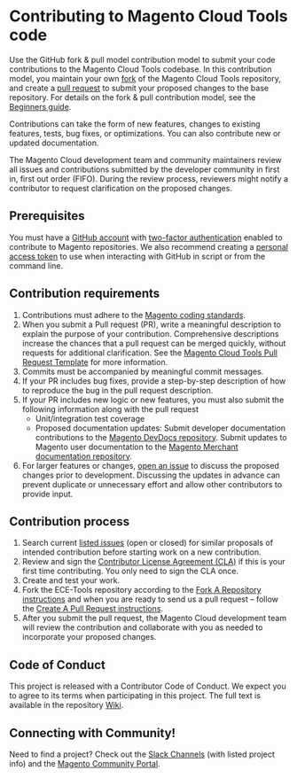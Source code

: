 # Contributing to Magento Cloud Tools code

Use the GitHub fork & pull model contribution model to submit your code contributions to the Magento Cloud Tools codebase.
In this contribution model, you maintain your own [fork](https://help.github.com/en/github/collaborating-with-issues-and-pull-requests/working-with-forks) of the Magento Cloud Tools repository, and create a [pull request](https://help.github.com/articles/about-pull-requests/) to submit your proposed changes to the base repository. For details on the fork & pull contribution model, see the [Beginners guide](https://github.com/magento/magento2/wiki/Getting-Started).

Contributions can take the form of new features, changes to existing features, tests, bug fixes, or optimizations. You can also contribute new or updated documentation.

The Magento Cloud development team and community maintainers review all issues and contributions submitted by the developer community in first in, first out order (FIFO). During the review process, reviewers might notify a contributor to request clarification on the proposed changes.

## Prerequisites

You must have a [GitHub account](https://help.github.com/en/github/getting-started-with-github/signing-up-for-a-new-github-account) with [two-factor authentication](https://help.github.com/en/github/authenticating-to-github/configuring-two-factor-authentication) enabled to contribute to Magento repositories. We also recommend creating a [personal access token](https://help.github.com/en/articles/creating-a-personal-access-token-for-the-command-line) to use when interacting with GitHub in script or from the command line. 

## Contribution requirements

1. Contributions must adhere to the [Magento coding standards](https://devdocs.magento.com/guides/v2.3/coding-standards/bk-coding-standards.html).
2. When you submit a Pull request (PR), write a meaningful description to explain the purpose of your contribution. Comprehensive descriptions increase the chances that a pull request can be merged quickly, without requests for additional clarification. See the [Magento Cloud Tools Pull Request Template](https://github.com/magento/ece-tools/blob/develop/.github/PULL_REQUEST_TEMPLATE.md) for more information.
3. Commits must be accompanied by meaningful commit messages.
4. If your PR includes bug fixes, provide a step-by-step description of how to reproduce the bug in the pull request description.
3. If your PR includes new logic or new features, you must also submit the following information along with the pull request
   * Unit/integration test coverage
   * Proposed documentation updates: Submit developer documentation contributions to the [Magento DevDocs repository](https://github.com/magento/devdocs/blob/master/.github/CONTRIBUTING.md). Submit updates to Magento user documentation to the [Magento Merchant documentation repository](https://github.com/magento/merchdocs/blob/master/.github/CONTRIBUTING.md).
4. For larger features or changes, [open an issue](https://github.com/magento/ece-tools/issues/new) to discuss the proposed changes prior to development. Discussing the updates in advance can prevent duplicate or unnecessary effort and allow other contributors to provide input.

## Contribution process
1. Search current [listed issues](https://github.com/magento/ece-tools/issues) (open or closed) for similar proposals of intended contribution before starting work on a new contribution.
2. Review and sign the [Contributor License Agreement (CLA)](https://opensource.adobe.com/cla.html) if this is your first time contributing. You only need to sign the CLA once.
3. Create and test your work.
4. Fork the ECE-Tools repository according to the [Fork A Repository instructions](https://github.com/magento/magento2/wiki/Forking-and-Branching) and when you are ready to send us a pull request – follow the [Create A Pull Request instructions](https://github.com/magento/magento2/wiki/Working-Issues-and-PRs#submitting-prs).
5. After you submit the pull request, the Magento Cloud development team will review the contribution and collaborate with you as needed to incorporate your proposed changes.

## Code of Conduct

This project is released with a Contributor Code of Conduct. We expect you to agree to its terms when participating in this project.
The full text is available in the repository [Wiki](https://github.com/magento/magento2/wiki/Magento-Code-of-Conduct).

## Connecting with Community!

Need to find a project? Check out the [Slack Channels](https://github.com/magento/magento2/wiki/Slack-Channels) (with listed project info) and the [Magento Community Portal](https://opensource.magento.com/).

